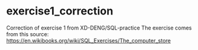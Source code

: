 # exercise1_correction
Correction of exercise 1 from XD-DENG/SQL-practice
The exercise comes from this source: https://en.wikibooks.org/wiki/SQL_Exercises/The_computer_store
